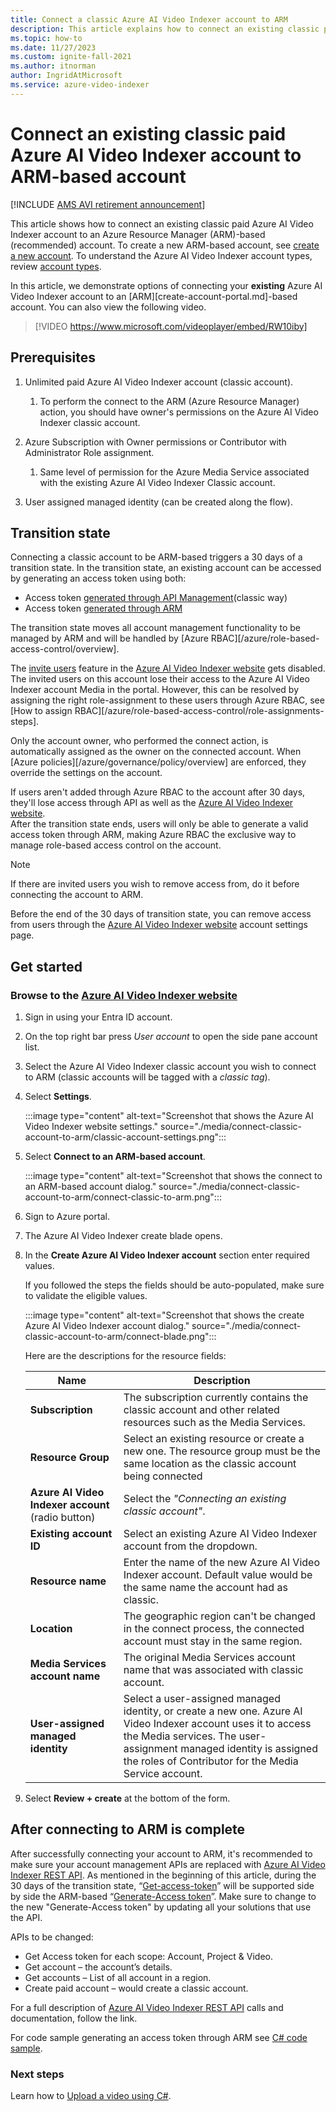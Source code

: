 ```yaml
---
title: Connect a classic Azure AI Video Indexer account to ARM
description: This article explains how to connect an existing classic paid Azure AI Video Indexer account to an ARM-based account
ms.topic: how-to
ms.date: 11/27/2023
ms.custom: ignite-fall-2021
ms.author: itnorman
author: IngridAtMicrosoft
ms.service: azure-video-indexer
---
```


# Connect an existing classic paid Azure AI Video Indexer account to ARM-based account

[!INCLUDE [AMS AVI retirement announcement](./includes/important-ams-retirement-avi-announcement.md)]

This article shows how to connect an existing classic paid Azure AI Video Indexer account to an Azure Resource Manager (ARM)-based (recommended) account. To create a new ARM-based account, see [create a new account](create-account-portal.md). To understand the Azure AI Video Indexer account types, review [account types](accounts-overview.md).

In this article, we demonstrate options of connecting your **existing** Azure AI Video Indexer account to an [ARM][create-account-portal.md]-based account. You can also view the following video.

> [!VIDEO https://www.microsoft.com/videoplayer/embed/RW10iby]

## Prerequisites

1. Unlimited paid Azure AI Video Indexer account (classic account).

   1. To perform the connect to the ARM (Azure Resource Manager) action, you should have owner's permissions on the Azure AI Video Indexer classic account.
1. Azure Subscription with Owner permissions or Contributor with Administrator Role assignment.

   1. Same level of permission for the Azure Media Service associated with the existing Azure AI Video Indexer Classic account.
1. User assigned managed identity (can be created along the flow).

## Transition state

Connecting a classic account to be ARM-based triggers a 30 days of a transition state. In the transition state, an existing account can be accessed by generating an access token using both:

* Access token [generated through API Management](https://aka.ms/avam-dev-portal)(classic way) 
* Access token [generated through ARM](/rest/api/videoindexer/preview/generate/access-token) 

The transition state moves all account management functionality to be managed by ARM and will be handled by [Azure RBAC][/azure/role-based-access-control/overview]. 

The [invite users](restricted-viewer-role.md#share-the-account) feature in the [Azure AI Video Indexer website](https://www.videoindexer.ai/) gets disabled. The invited users on this account lose their access to the Azure AI Video Indexer account Media in the portal. However, this can be resolved by assigning the right role-assignment to these users through Azure RBAC, see [How to assign RBAC][/azure/role-based-access-control/role-assignments-steps]. 

Only the account owner, who performed the connect action, is automatically assigned as the owner on the connected account. When [Azure policies][/azure/governance/policy/overview] are enforced, they override the settings on the account.

If users aren't added through Azure RBAC to the account after 30 days, they'll lose access through API as well as the [Azure AI Video Indexer website](https://www.videoindexer.ai/).  
After the transition state ends, users will only be able to generate a valid access token through ARM, making Azure RBAC the exclusive way to manage role-based access control on the account.

> [!NOTE]
> If there are invited users you wish to remove access from, do it before connecting the account to ARM. 

Before the end of the 30 days of transition state, you can remove access from users through the [Azure AI Video Indexer website](https://www.videoindexer.ai/) account settings page.

## Get started

### Browse to the [Azure AI Video Indexer website](https://aka.ms/vi-portal-link)

1. Sign in using your Entra ID account.
1. On the top right bar press *User account* to open the side pane account list.
1. Select the Azure AI Video Indexer classic account you wish to connect to ARM (classic accounts will be tagged with a *classic tag*).
1. Select **Settings**.

    :::image type="content" alt-text="Screenshot that shows the Azure AI Video Indexer website settings." source="./media/connect-classic-account-to-arm/classic-account-settings.png":::
1. Select **Connect to an ARM-based account**.

    :::image type="content" alt-text="Screenshot that shows the connect to an ARM-based account dialog." source="./media/connect-classic-account-to-arm/connect-classic-to-arm.png":::
1. Sign to Azure portal.
1. The Azure AI Video Indexer create blade opens.
1. In the **Create Azure AI Video Indexer account** section enter required values.

    If you followed the steps the fields should be auto-populated, make sure to validate the eligible values.

    :::image type="content" alt-text="Screenshot that shows the create Azure AI Video Indexer account dialog." source="./media/connect-classic-account-to-arm/connect-blade.png":::
    
    Here are the descriptions for the resource fields: 

    | Name | Description |
    | ---|---|
    |**Subscription**| The subscription currently contains the classic account and other related resources such as the Media Services.|
    |**Resource Group**|Select an existing resource or create a new one. The resource group must be the same location as the classic account being connected|
    |**Azure AI Video Indexer account** (radio button)| Select the *"Connecting an existing classic account"*.|
    |**Existing account ID**|Select an existing Azure AI Video Indexer account from the dropdown.|
    |**Resource name**|Enter the name of the new Azure AI Video Indexer account. Default value would be the same name the account had as classic.|
    |**Location**|The geographic region can't be changed in the connect process, the connected account must stay in the same region. |
    |**Media Services account name**|The original Media Services account name that was associated with classic account.|
    |**User-assigned managed identity**|Select a user-assigned managed identity, or create a new one. Azure AI Video Indexer account uses it to access the Media services. The user-assignment managed identity is assigned the roles of Contributor for the Media Service account.|
1. Select **Review + create** at the bottom of the form.

## After connecting to ARM is complete 

After successfully connecting your account to ARM, it's recommended to make sure your account management APIs are replaced with [Azure AI Video Indexer REST API](/rest/api/videoindexer/preview/accounts).
As mentioned in the beginning of this article, during the 30 days of the transition state, “[Get-access-token](https://api-portal.videoindexer.ai/api-details#api=Operations&operation=Get-Account-Access-Token)” will be supported side by side the ARM-based “[Generate-Access token](/rest/api/videoindexer/preview/generate/access-token)”.
Make sure to change to the new "Generate-Access token" by updating all your solutions that use the API.
 
APIs to be changed:

- Get Access token for each scope: Account, Project & Video.
- Get account – the account’s details.
- Get accounts – List of all account in a region.
- Create paid account – would create a classic account.
 
For a full description of [Azure AI Video Indexer REST API](/rest/api/videoindexer/preview/accounts) calls and documentation, follow the link.

For code sample generating an access token through ARM see [C# code sample](https://github.com/Azure-Samples/media-services-video-indexer/blob/master/API-Samples/C%23/ArmBased/Program.cs).

### Next steps

Learn how to [Upload a video using C#](https://github.com/Azure-Samples/media-services-video-indexer/blob/master/API-Samples/C%23/ArmBased/).
  